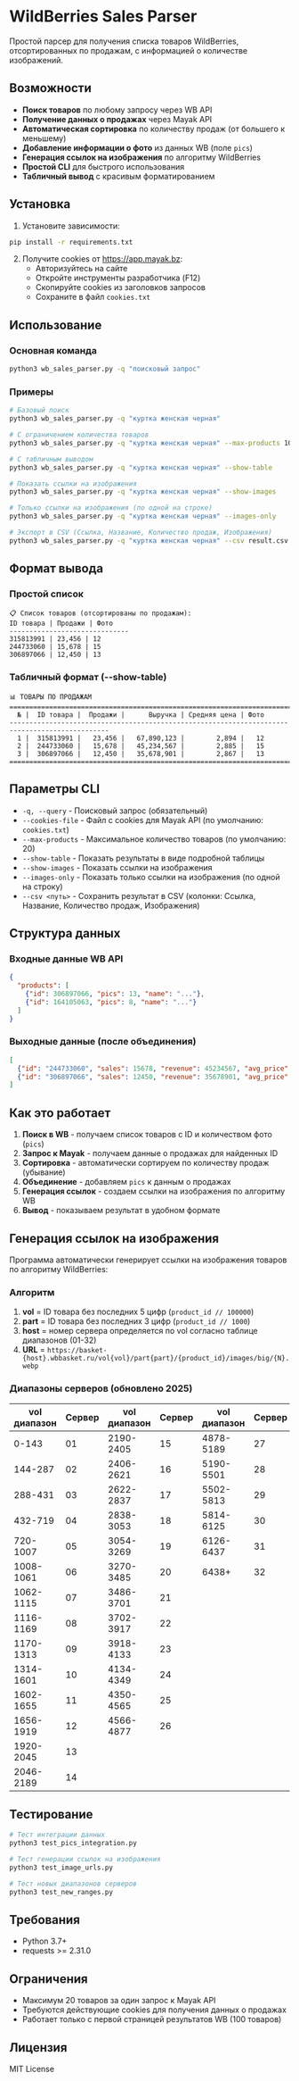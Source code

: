 # WildBerries Sales Parser

Простой парсер для получения списка товаров WildBerries, отсортированных по продажам, с информацией о количестве изображений.

## Возможности

- **Поиск товаров** по любому запросу через WB API
- **Получение данных о продажах** через Mayak API  
- **Автоматическая сортировка** по количеству продаж (от большего к меньшему)
- **Добавление информации о фото** из данных WB (поле `pics`)
- **Генерация ссылок на изображения** по алгоритму WildBerries
- **Простой CLI** для быстрого использования
- **Табличный вывод** с красивым форматированием

## Установка

1. Установите зависимости:
```bash
pip install -r requirements.txt
```

2. Получите cookies от https://app.mayak.bz:
   - Авторизуйтесь на сайте
   - Откройте инструменты разработчика (F12)
   - Скопируйте cookies из заголовков запросов
   - Сохраните в файл `cookies.txt`

## Использование

### Основная команда

```bash
python3 wb_sales_parser.py -q "поисковый запрос"
```

### Примеры

```bash
# Базовый поиск
python3 wb_sales_parser.py -q "куртка женская черная"

# С ограничением количества товаров
python3 wb_sales_parser.py -q "куртка женская черная" --max-products 10

# С табличным выводом
python3 wb_sales_parser.py -q "куртка женская черная" --show-table

# Показать ссылки на изображения
python3 wb_sales_parser.py -q "куртка женская черная" --show-images

# Только ссылки на изображения (по одной на строке)
python3 wb_sales_parser.py -q "куртка женская черная" --images-only

# Экспорт в CSV (Ссылка, Название, Количество продаж, Изображения)
python3 wb_sales_parser.py -q "куртка женская черная" --csv result.csv
```

## Формат вывода

### Простой список
```
📋 Список товаров (отсортированы по продажам):
ID товара | Продажи | Фото
------------------------------
315813991 | 23,456 | 12
244733060 | 15,678 | 15
306897066 | 12,450 | 13
```

### Табличный формат (--show-table)
```
📊 ТОВАРЫ ПО ПРОДАЖАМ
===============================================================================================
  № |  ID товара |  Продажи |      Выручка | Средняя цена | Фото
-----------------------------------------------------------------------------------------------
  1 |  315813991 |   23,456 |   67,890,123 |        2,894 |   12
  2 |  244733060 |   15,678 |   45,234,567 |        2,885 |   15
  3 |  306897066 |   12,450 |   35,678,901 |        2,867 |   13
===============================================================================================
```

## Параметры CLI

- `-q, --query` - Поисковый запрос (обязательный)
- `--cookies-file` - Файл с cookies для Mayak API (по умолчанию: `cookies.txt`)
- `--max-products` - Максимальное количество товаров (по умолчанию: 20)
- `--show-table` - Показать результаты в виде подробной таблицы
- `--show-images` - Показать ссылки на изображения
- `--images-only` - Показать только ссылки на изображения (по одной на строку)
- `--csv <путь>` - Сохранить результат в CSV (колонки: Ссылка, Название, Количество продаж, Изображения)

## Структура данных

### Входные данные WB API
```json
{
  "products": [
    {"id": 306897066, "pics": 13, "name": "..."},
    {"id": 164105063, "pics": 8, "name": "..."}
  ]
}
```

### Выходные данные (после объединения)
```json
[
  {"id": "244733060", "sales": 15678, "revenue": 45234567, "avg_price": 2885, "pics": 15},
  {"id": "306897066", "sales": 12450, "revenue": 35678901, "avg_price": 2867, "pics": 13}
]
```

## Как это работает

1. **Поиск в WB** - получаем список товаров с ID и количеством фото (`pics`)
2. **Запрос к Mayak** - получаем данные о продажах для найденных ID
3. **Сортировка** - автоматически сортируем по количеству продаж (убывание)
4. **Объединение** - добавляем `pics` к данным о продажах
5. **Генерация ссылок** - создаем ссылки на изображения по алгоритму WB
6. **Вывод** - показываем результат в удобном формате

## Генерация ссылок на изображения

Программа автоматически генерирует ссылки на изображения товаров по алгоритму WildBerries:

### Алгоритм
1. **vol** = ID товара без последних 5 цифр (`product_id // 100000`)
2. **part** = ID товара без последних 3 цифр (`product_id // 1000`)
3. **host** = номер сервера определяется по vol согласно таблице диапазонов (01-32)
4. **URL** = `https://basket-{host}.wbbasket.ru/vol{vol}/part{part}/{product_id}/images/big/{N}.webp`

### Диапазоны серверов (обновлено 2025)
| vol диапазон | Сервер | vol диапазон | Сервер | vol диапазон | Сервер |
|-------------|--------|-------------|--------|-------------|--------|
| 0-143       | 01     | 2190-2405   | 15     | 4878-5189   | 27     |
| 144-287     | 02     | 2406-2621   | 16     | 5190-5501   | 28     |
| 288-431     | 03     | 2622-2837   | 17     | 5502-5813   | 29     |
| 432-719     | 04     | 2838-3053   | 18     | 5814-6125   | 30     |
| 720-1007    | 05     | 3054-3269   | 19     | 6126-6437   | 31     |
| 1008-1061   | 06     | 3270-3485   | 20     | 6438+       | 32     |
| 1062-1115   | 07     | 3486-3701   | 21     |             |        |
| 1116-1169   | 08     | 3702-3917   | 22     |             |        |
| 1170-1313   | 09     | 3918-4133   | 23     |             |        |
| 1314-1601   | 10     | 4134-4349   | 24     |             |        |
| 1602-1655   | 11     | 4350-4565   | 25     |             |        |
| 1656-1919   | 12     | 4566-4877   | 26     |             |        |
| 1920-2045   | 13     |             |        |             |        |
| 2046-2189   | 14     |             |        |             |        |

## Тестирование

```bash
# Тест интеграции данных
python3 test_pics_integration.py

# Тест генерации ссылок на изображения  
python3 test_image_urls.py

# Тест новых диапазонов серверов
python3 test_new_ranges.py
```

## Требования

- Python 3.7+
- requests >= 2.31.0

## Ограничения

- Максимум 20 товаров за один запрос к Mayak API
- Требуются действующие cookies для получения данных о продажах
- Работает только с первой страницей результатов WB (100 товаров)

## Лицензия

MIT License
